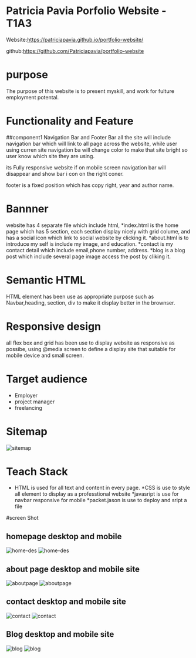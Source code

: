 
# Patricia Pavia Porfolio Website -T1A3

Website:https://patriciapavia.github.io/portfolio-website/

github:https://github.com/Patriciapavia/portfolio-website

# purpose

The purpose of this website is to present myskill, and work for fulture employment potental.

# Functionality and Feature

##component1 Navigation Bar and Footer Bar
all the site will include navigation bar which will link to all page across the website, while user using curren site navigation ba will change color to make that site bright so user know which site they are using.

its Fully responsive website if on mobile screen navigation bar will disappear and show bar i con on the right coner.

footer is a fixed position which has copy right, year and author name.

# Bannner

website has 4 separate file which include html, *index.html is the home page which has 5 section, each section display nicely with grid colume, and has a social icon which link to social website by clicking it.
*about.html is to introduce my self is include my image, and education.
*contact is my contact detail which include email,phone number, address.
*blog is a blog post which include several page image access the post by cliking it.

# Semantic HTML
HTML element has been use as appropriate purpose such as Navbar,heading, section, div to make it display better in the brownser.

# Responsive design

all flex box and grid has been use to display website as responsive as possibe, using @media screen to define a display site that suitable for mobile device and small screen.

# Target audience
* Employer
* project manager
* freelancing
# Sitemap
![sitemap](docs/sitemap.png)

# Teach Stack
* HTML is used for all text and content in every page.
*CSS is use to style all element to display as a professtional website
*javasript is use for navbar responsive for mobile
*packet.jason is use to deploy and sript a file

#screen Shot
## homepage desktop and mobile
![home-des](docs/home-des.png)
![home-des](docs/home-mobile.png)
## about page desktop and mobile site
![aboutpage](docs/about-des.png)
![aboutpage](docs/about-mobile.png)
## contact desktop and mobile site
![contact](docs/contact-des.png)
![contact](docs/contact-mobile.png)

## Blog desktop and mobile site
![blog](docs/blog-des.png)
![blog](docs/blog-mobile.png)



